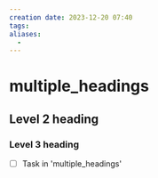 ```yaml
---
creation date: 2023-12-20 07:40
tags:
aliases:
  -
---
```


# multiple_headings

## Level 2 heading

### Level 3 heading

- [ ] Task in 'multiple_headings'
